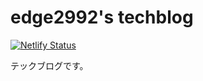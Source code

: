 # edge2992's techblog

[![Netlify Status](https://api.netlify.com/api/v1/badges/f5f8a0db-51bd-4947-9c3a-5a614ea9b98c/deploy-status)](https://app.netlify.com/sites/enchanting-lebkuchen-5ebbf6/deploys)

テックブログです。
